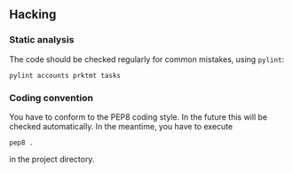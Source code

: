 ## Hacking

### Static analysis

The code should be checked regularly for common mistakes, using `pylint`:

	pylint accounts prktmt tasks

### Coding convention

You have to conform to the PEP8 coding style. In the future this will
be checked automatically. In the meantime, you have to execute

	pep8 .

in the project directory.

